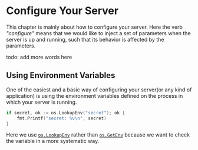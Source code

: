 # Configure Your Server
This chapter is mainly about how to configure your server. Here the verb *"configure"* means that we would like to inject a set of parameters when the server is up and running, such that its behavior is affected by the parameters.

todo: add more words here

## Using Environment Variables
One of the easiest and a basic way of configuring your server(or any kind of application) is using the environment variables defined on the process in which your server is running.  

```go
if secret, ok := os.LookupEnv("secret"); ok {
    fmt.Printf("secret: %v\n", secret)
}
```
Here we use [`os.LookupEnv`](https://pkg.go.dev/os#LookupEnv) rather than [`os.GetEnv`](https://pkg.go.dev/os#Getenv) because we want to check the variable in a more systematic way. 
